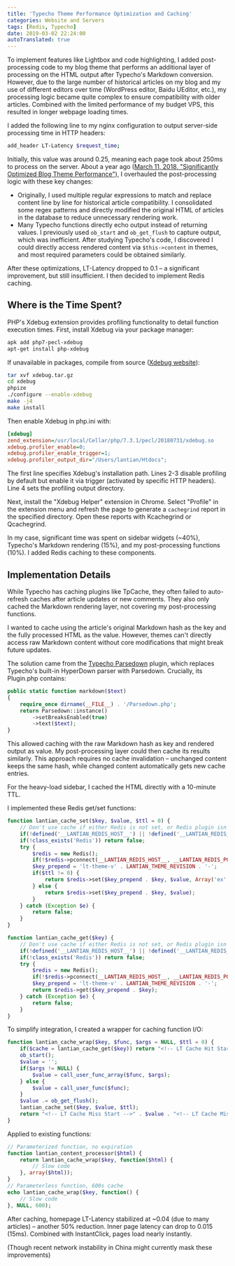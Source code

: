 ```yaml
---
title: 'Typecho Theme Performance Optimization and Caching'
categories: Website and Servers
tags: [Redis, Typecho]
date: 2019-03-02 22:24:00
autoTranslated: true
---
```



To implement features like Lightbox and code highlighting, I added post-processing code to my blog theme that performs an additional layer of processing on the HTML output after Typecho's Markdown conversion. However, due to the large number of historical articles on my blog and my use of different editors over time (WordPress editor, Baidu UEditor, etc.), my processing logic became quite complex to ensure compatibility with older articles. Combined with the limited performance of my budget VPS, this resulted in longer webpage loading times.

I added the following line to my nginx configuration to output server-side processing time in HTTP headers:

```bash
add_header LT-Latency $request_time;
```

Initially, this value was around 0.25, meaning each page took about 250ms to process on the server. About a year ago ([March 11, 2018, "Significantly Optimized Blog Theme Performance"][1]), I overhauled the post-processing logic with these key changes:

- Originally, I used multiple regular expressions to match and replace content line by line for historical article compatibility. I consolidated some regex patterns and directly modified the original HTML of articles in the database to reduce unnecessary rendering work.
- Many Typecho functions directly echo output instead of returning values. I previously used `ob_start` and `ob_get_flush` to capture output, which was inefficient. After studying Typecho's code, I discovered I could directly access rendered content via `$this->content` in themes, and most required parameters could be obtained similarly.

After these optimizations, LT-Latency dropped to 0.1 – a significant improvement, but still insufficient. I then decided to implement Redis caching.

## Where is the Time Spent?

PHP's Xdebug extension provides profiling functionality to detail function execution times. First, install Xdebug via your package manager:

```bash
apk add php7-pecl-xdebug
apt-get install php-xdebug
```

If unavailable in packages, compile from source ([Xdebug website][2]):

```bash
tar xvf xdebug.tar.gz
cd xdebug
phpize
./configure --enable-xdebug
make -j4
make install
```

Then enable Xdebug in php.ini with:

```ini
[xdebug]
zend_extension=/usr/local/Cellar/php/7.3.1/pecl/20180731/xdebug.so
xdebug.profiler_enable=0;
xdebug.profiler_enable_trigger=1;
xdebug.profiler_output_dir="/Users/lantian/Htdocs";
```

The first line specifies Xdebug's installation path. Lines 2-3 disable profiling by default but enable it via trigger (activated by specific HTTP headers). Line 4 sets the profiling output directory.

Next, install the "Xdebug Helper" extension in Chrome. Select "Profile" in the extension menu and refresh the page to generate a `cachegrind` report in the specified directory. Open these reports with Kcachegrind or Qcachegrind.

In my case, significant time was spent on sidebar widgets (~40%), Typecho's Markdown rendering (15%), and my post-processing functions (10%). I added Redis caching to these components.

## Implementation Details

While Typecho has caching plugins like TpCache, they often failed to auto-refresh caches after article updates or new comments. They also only cached the Markdown rendering layer, not covering my post-processing functions.

I wanted to cache using the article's original Markdown hash as the key and the fully processed HTML as the value. However, themes can't directly access raw Markdown content without core modifications that might break future updates.

The solution came from the [Typecho Parsedown][3] plugin, which replaces Typecho's built-in HyperDown parser with Parsedown. Crucially, its Plugin.php contains:

```php
public static function markdown($text)
{
    require_once dirname(__FILE__) . '/Parsedown.php';
    return Parsedown::instance()
        ->setBreaksEnabled(true)
        ->text($text);
}
```

This allowed caching with the raw Markdown hash as key and rendered output as value. My post-processing layer could then cache its results similarly. This approach requires no cache invalidation – unchanged content keeps the same hash, while changed content automatically gets new cache entries.

For the heavy-load sidebar, I cached the HTML directly with a 10-minute TTL.

I implemented these Redis get/set functions:

```php
function lantian_cache_set($key, $value, $ttl = 0) {
    // Don't use cache if either Redis is not set, or Redis plugin isn't installed
    if(!defined('__LANTIAN_REDIS_HOST__') || !defined('__LANTIAN_REDIS_PORT__')) return false;
    if(!class_exists('Redis')) return false;
    try {
        $redis = new Redis();
        if(!$redis->pconnect(__LANTIAN_REDIS_HOST__, __LANTIAN_REDIS_PORT__)) return false;
        $key_prepend = 'lt-theme-v' . LANTIAN_THEME_REVISION . '-';
        if($ttl != 0) {
            return $redis->set($key_prepend . $key, $value, Array('ex' => $ttl));
        } else {
            return $redis->set($key_prepend . $key, $value);
        }
    } catch (Exception $e) {
        return false;
    }
}

function lantian_cache_get($key) {
    // Don't use cache if either Redis is not set, or Redis plugin isn't installed
    if(!defined('__LANTIAN_REDIS_HOST__') || !defined('__LANTIAN_REDIS_PORT__')) return false;
    if(!class_exists('Redis')) return false;
    try {
        $redis = new Redis();
        if(!$redis->pconnect(__LANTIAN_REDIS_HOST__, __LANTIAN_REDIS_PORT__)) return false;
        $key_prepend = 'lt-theme-v' . LANTIAN_THEME_REVISION . '-';
        return $redis->get($key_prepend . $key);
    } catch (Exception $e) {
        return false;
    }
}
```

To simplify integration, I created a wrapper for caching function I/O:

```php
function lantian_cache_wrap($key, $func, $args = NULL, $ttl = 0) {
    if($cache = lantian_cache_get($key)) return "<!-- LT Cache Hit Start -->" . $cache . "<!-- LT Cache Hit End -->";
    ob_start();
    $value = '';
    if($args != NULL) {
        $value = call_user_func_array($func, $args);
    } else {
        $value = call_user_func($func);
    }
    $value .= ob_get_flush();
    lantian_cache_set($key, $value, $ttl);
    return "<!-- LT Cache Miss Start -->" . $value . "<!-- LT Cache Miss End -->";
}
```

Applied to existing functions:

```php
// Parameterized function, no expiration
function lantian_content_processor($html) {
    return lantian_cache_wrap($key, function($html) {
        // Slow code
    }, array($html));
}
// Parameterless function, 600s cache
echo lantian_cache_wrap($key, function() {
    // Slow code
}, NULL, 600);
```

After caching, homepage LT-Latency stabilized at ~0.04 (due to many articles) – another 50% reduction. Inner page latency can drop to 0.015 (15ms). Combined with InstantClick, pages load nearly instantly.

(Though recent network instability in China might currently mask these improvements)

[1]: /en/article/modify-website/optimize-blog-theme-performance.lantian
[2]: https://xdebug.org/
[3]: https://github.com/kokororin/typecho-plugin-Parsedown
```
